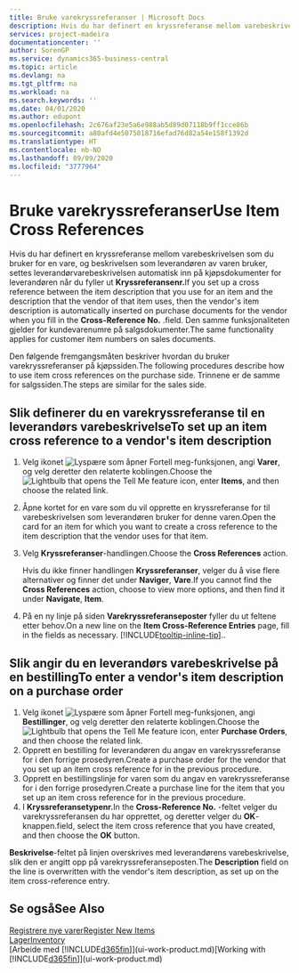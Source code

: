 ```yaml
---
title: Bruke varekryssreferanser | Microsoft Docs
description: Hvis du har definert en kryssreferanse mellom varebeskrivelsen som du bruker for en vare, og beskrivelsen som leverandøren av varen bruker, settes leverandørvarebeskrivelsen automatisk inn på kjøpsdokumenter for leverandøren når du fyller ut **Kryssreferansenr.** .
services: project-madeira
documentationcenter: ''
author: SorenGP
ms.service: dynamics365-business-central
ms.topic: article
ms.devlang: na
ms.tgt_pltfrm: na
ms.workload: na
ms.search.keywords: ''
ms.date: 04/01/2020
ms.author: edupont
ms.openlocfilehash: 2c676af23e5a6e988ab5d89d07118b9ff1cce86b
ms.sourcegitcommit: a80afd4e5075018716efad76d82a54e158f1392d
ms.translationtype: HT
ms.contentlocale: nb-NO
ms.lasthandoff: 09/09/2020
ms.locfileid: "3777964"
---
```

# <a name="use-item-cross-references"></a><span data-ttu-id="577a1-104">Bruke varekryssreferanser</span><span class="sxs-lookup"><span data-stu-id="577a1-104">Use Item Cross References</span></span>
<span data-ttu-id="577a1-105">Hvis du har definert en kryssreferanse mellom varebeskrivelsen som du bruker for en vare, og beskrivelsen som leverandøren av varen bruker, settes leverandørvarebeskrivelsen automatisk inn på kjøpsdokumenter for leverandøren når du fyller ut **Kryssreferansenr.**</span><span class="sxs-lookup"><span data-stu-id="577a1-105">If you set up a cross reference between the item description that you use for an item and the description that the vendor of that item uses, then the vendor's item description is automatically inserted on purchase documents for the vendor when you fill in the **Cross-Reference No.**</span></span> <span data-ttu-id="577a1-106">.</span><span class="sxs-lookup"><span data-stu-id="577a1-106">field.</span></span> <span data-ttu-id="577a1-107">Den samme funksjonaliteten gjelder for kundevarenumre på salgsdokumenter.</span><span class="sxs-lookup"><span data-stu-id="577a1-107">The same functionality applies for customer item numbers on sales documents.</span></span>

<span data-ttu-id="577a1-108">Den følgende fremgangsmåten beskriver hvordan du bruker varekryssreferanser på kjøpssiden.</span><span class="sxs-lookup"><span data-stu-id="577a1-108">The following procedures describe how to use item cross references on the purchase side.</span></span> <span data-ttu-id="577a1-109">Trinnene er de samme for salgssiden.</span><span class="sxs-lookup"><span data-stu-id="577a1-109">The steps are similar for the sales side.</span></span>

## <a name="to-set-up-an-item-cross-reference-to-a-vendors-item-description"></a><span data-ttu-id="577a1-110">Slik definerer du en varekryssreferanse til en leverandørs varebeskrivelse</span><span class="sxs-lookup"><span data-stu-id="577a1-110">To set up an item cross reference to a vendor's item description</span></span>

1. <span data-ttu-id="577a1-111">Velg ikonet ![Lyspære som åpner Fortell meg-funksjonen](media/ui-search/search_small.png "Fortell hva du vil gjøre"), angi **Varer**, og velg deretter den relaterte koblingen.</span><span class="sxs-lookup"><span data-stu-id="577a1-111">Choose the ![Lightbulb that opens the Tell Me feature](media/ui-search/search_small.png "Tell me what you want to do") icon, enter **Items**, and then choose the related link.</span></span>
2. <span data-ttu-id="577a1-112">Åpne kortet for en vare som du vil opprette en kryssreferanse for til varebeskrivelsen som leverandøren bruker for denne varen.</span><span class="sxs-lookup"><span data-stu-id="577a1-112">Open the card for an item for which you want to create a cross reference to the item description that the vendor uses for that item.</span></span>
3. <span data-ttu-id="577a1-113">Velg **Kryssreferanser**-handlingen.</span><span class="sxs-lookup"><span data-stu-id="577a1-113">Choose the **Cross References** action.</span></span>

     <span data-ttu-id="577a1-114">Hvis du ikke finner handlingen **Kryssreferanser**, velger du å vise flere alternativer og finner det under **Naviger**, **Vare**.</span><span class="sxs-lookup"><span data-stu-id="577a1-114">If you cannot find the **Cross References** action, choose to view more options, and then find it under **Navigate**, **Item**.</span></span>
  
4. <span data-ttu-id="577a1-115">På en ny linje på siden **Varekryssreferanseposter** fyller du ut feltene etter behov.</span><span class="sxs-lookup"><span data-stu-id="577a1-115">On a new line on the **Item Cross-Reference Entries** page, fill in the fields as necessary.</span></span> [!INCLUDE[tooltip-inline-tip](includes/tooltip-inline-tip_md.md)]<span data-ttu-id="577a1-116">.</span><span class="sxs-lookup"><span data-stu-id="577a1-116">.</span></span>

## <a name="to-enter-a-vendors-item-description-on-a-purchase-order"></a><span data-ttu-id="577a1-117">Slik angir du en leverandørs varebeskrivelse på en bestilling</span><span class="sxs-lookup"><span data-stu-id="577a1-117">To enter a vendor's item description on a purchase order</span></span>

1. <span data-ttu-id="577a1-118">Velg ikonet ![Lyspære som åpner Fortell meg-funksjonen](media/ui-search/search_small.png "Fortell hva du vil gjøre"), angi **Bestillinger**, og velg deretter den relaterte koblingen.</span><span class="sxs-lookup"><span data-stu-id="577a1-118">Choose the ![Lightbulb that opens the Tell Me feature](media/ui-search/search_small.png "Tell me what you want to do") icon, enter **Purchase Orders**, and then choose the related link.</span></span>
2. <span data-ttu-id="577a1-119">Opprett en bestilling for leverandøren du angav en varekryssreferanse for i den forrige prosedyren.</span><span class="sxs-lookup"><span data-stu-id="577a1-119">Create a purchase order for the vendor that you set up an item cross reference for in the previous procedure.</span></span>
3. <span data-ttu-id="577a1-120">Opprett en bestillingslinje for varen som du angav en varekryssreferanse for i den forrige prosedyren.</span><span class="sxs-lookup"><span data-stu-id="577a1-120">Create a purchase line for the item that you set up an item cross reference for in the previous procedure.</span></span>
4. <span data-ttu-id="577a1-121">I **Kryssreferansetypenr.**</span><span class="sxs-lookup"><span data-stu-id="577a1-121">In the **Cross-Reference No.**</span></span> <span data-ttu-id="577a1-122">-feltet velger du varekryssreferansen du har opprettet, og deretter velger du **OK**-knappen.</span><span class="sxs-lookup"><span data-stu-id="577a1-122">field, select the item cross reference that you have created, and then choose the **OK** button.</span></span>

<span data-ttu-id="577a1-123">**Beskrivelse**-feltet på linjen overskrives med leverandørens varebeskrivelse, slik den er angitt opp på varekryssreferanseposten.</span><span class="sxs-lookup"><span data-stu-id="577a1-123">The **Description** field on the line is overwritten with the vendor's item description, as set up on the item cross-reference entry.</span></span>

## <a name="see-also"></a><span data-ttu-id="577a1-124">Se også</span><span class="sxs-lookup"><span data-stu-id="577a1-124">See Also</span></span>
[<span data-ttu-id="577a1-125">Registrere nye varer</span><span class="sxs-lookup"><span data-stu-id="577a1-125">Register New Items</span></span>](inventory-how-register-new-items.md)  
[<span data-ttu-id="577a1-126">Lager</span><span class="sxs-lookup"><span data-stu-id="577a1-126">Inventory</span></span>](inventory-manage-inventory.md)  
<span data-ttu-id="577a1-127">[Arbeide med [!INCLUDE[d365fin](includes/d365fin_md.md)]](ui-work-product.md)</span><span class="sxs-lookup"><span data-stu-id="577a1-127">[Working with [!INCLUDE[d365fin](includes/d365fin_md.md)]](ui-work-product.md)</span></span>
